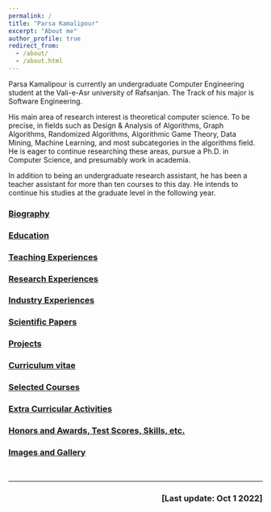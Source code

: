 ```yaml
---
permalink: /
title: "Parsa Kamalipour"
excerpt: "About me"
author_profile: true
redirect_from:
  - /about/
  - /about.html
---
```


Parsa Kamalipour is currently an undergraduate Computer Engineering student at the Vali-e-Asr university of Rafsanjan. The Track of his major is Software Engineering.

His main area of research interest is theoretical computer science. To be precise, in fields such as Design & Analysis of Algorithms, Graph Algorithms, Randomized Algorithms, Algorithmic Game Theory, Data Mining, Machine Learning, and most subcategories in the algorithms field.
He is eager to continue researching these areas, pursue a Ph.D. in Computer Science, and presumably work in academia.

In addition to being an undergraduate research assistant, he has been a teacher assistant for more than ten courses to this day. He intends to continue his studies at the graduate level in the following year.

### [Biography](/biography/)

### [Education](/education/)

### [Teaching Experiences](/teaching/)

### [Research Experiences](/research/)

### [Industry Experiences](/industry/)

### [Scientific Papers](/publications/)

### [Projects](/projects/)

### [Curriculum vitae](/cv/)

### [Selected Courses](/selected_courses/)

### [Extra Curricular Activities](/extracurricular/)

### [Honors and Awards, Test Scores, Skills, etc.](/honors_and_extra/)


### [Images and Gallery](/gallery/)


<br>

---
<p align="right">
  <h3 align="right"> [Last update: Oct 1 2022] </h3></p>


